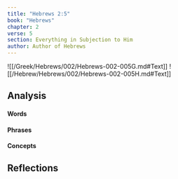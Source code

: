 ```yaml
---
title: "Hebrews 2:5"
book: "Hebrews"
chapter: 2
verse: 5
section: Everything in Subjection to Him
author: Author of Hebrews
---
```

![[/Greek/Hebrews/002/Hebrews-002-005G.md#Text]]
![[/Hebrew/Hebrews/002/Hebrews-002-005H.md#Text]]

## Analysis

#### Words

#### Phrases

#### Concepts

## Reflections
